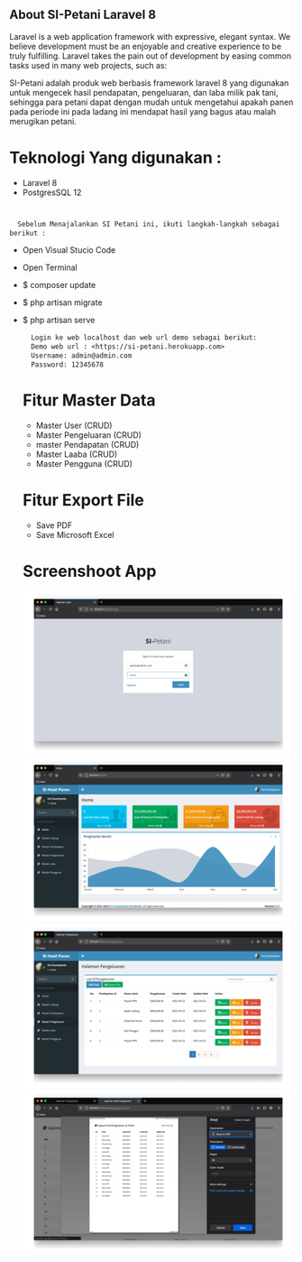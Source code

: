 

## About SI-Petani Laravel 8

Laravel is a web application framework with expressive, elegant syntax. We believe development must be an enjoyable and creative experience to be truly fulfilling. Laravel takes the pain out of development by easing common tasks used in many web projects, such as:

SI-Petani adalah produk web berbasis framework laravel 8 yang digunakan untuk mengecek hasil pendapatan, pengeluaran, dan laba milik pak tani, sehingga para petani dapat dengan mudah untuk mengetahui apakah panen pada periode ini pada ladang ini mendapat hasil yang bagus atau malah merugikan petani.
  
   # Teknologi Yang digunakan :
   * Laravel 8
   * PostgresSQL 12
   
#
      Sebelum Menajalankan SI Petani ini, ikuti langkah-langkah sebagai berikut :
* Open Visual Stucio Code
* Open Terminal
* $ composer update
* $ php artisan migrate 
* $ php artisan serve

    
    
        Login ke web localhost dan web url demo sebagai berikut:
        Demo web url : <https://si-petani.herokuapp.com>
        Username: admin@admin.com
        Password: 12345678


    # Fitur Master Data
    * Master User (CRUD)
    * Master Pengeluaran (CRUD)
    * master Pendapatan (CRUD)
    * Master Laaba (CRUD)
    * Master Pengguna  (CRUD)
    #
    # Fitur Export File
    * Save PDF 
    * Save Microsoft Excel   

    # Screenshoot App
  ![](/public/img/1.png)
  ![](/public/img/2.png)
  ![](/public/img/3.png)
  ![](/public/img/4.png)


